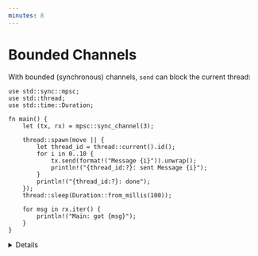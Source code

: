```yaml
---
minutes: 8
---
```


# Bounded Channels

With bounded (synchronous) channels, `send` can block the current thread:

```rust,editable
use std::sync::mpsc;
use std::thread;
use std::time::Duration;

fn main() {
    let (tx, rx) = mpsc::sync_channel(3);

    thread::spawn(move || {
        let thread_id = thread::current().id();
        for i in 0..10 {
            tx.send(format!("Message {i}")).unwrap();
            println!("{thread_id:?}: sent Message {i}");
        }
        println!("{thread_id:?}: done");
    });
    thread::sleep(Duration::from_millis(100));

    for msg in rx.iter() {
        println!("Main: got {msg}");
    }
}
```

<details>

- Calling `send` will block the current thread until there is space in the
  channel for the new message. The thread can be blocked indefinitely if there
  is nobody who reads from the channel.
- A call to `send` will abort with an error (that is why it returns `Result`) if
  the channel is closed. A channel is closed when the receiver is dropped.
- A bounded channel with a size of zero is called a "rendezvous channel". Every
  send will block the current thread until another thread calls `recv`.

</details>
